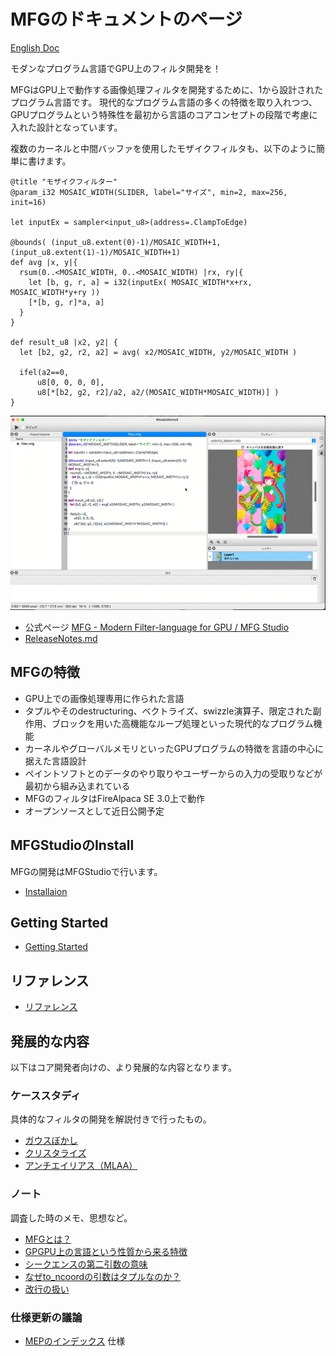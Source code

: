 # MFGのドキュメントのページ

[English Doc](../en/README.md)

モダンなプログラム言語でGPU上のフィルタ開発を！

MFGはGPU上で動作する画像処理フィルタを開発するために、1から設計されたプログラム言語です。
現代的なプログラム言語の多くの特徴を取り入れつつ、GPUプログラムという特殊性を最初から言語のコアコンセプトの段階で考慮に入れた設計となっています。

複数のカーネルと中間バッファを使用したモザイクフィルタも、以下のように簡単に書けます。

```mfg
@title "モザイクフィルター"
@param_i32 MOSAIC_WIDTH(SLIDER, label="サイズ", min=2, max=256, init=16)

let inputEx = sampler<input_u8>(address=.ClampToEdge)

@bounds( (input_u8.extent(0)-1)/MOSAIC_WIDTH+1, (input_u8.extent(1)-1)/MOSAIC_WIDTH+1)
def avg |x, y|{
  rsum(0..<MOSAIC_WIDTH, 0..<MOSAIC_WIDTH) |rx, ry|{
    let [b, g, r, a] = i32(inputEx( MOSAIC_WIDTH*x+rx, MOSAIC_WIDTH*y+ry ))
    [*[b, g, r]*a, a]
  }
}

def result_u8 |x2, y2| {
  let [b2, g2, r2, a2] = avg( x2/MOSAIC_WIDTH, y2/MOSAIC_WIDTH )

  ifel(a2==0,
      u8[0, 0, 0, 0],
      u8[*[b2, g2, r2]/a2, a2/(MOSAIC_WIDTH*MOSAIC_WIDTH)] )
}
```

![モザイクフィルタのデモgif](imgs/mosaic_demo.gif)

- 公式ページ [MFG - Modern Filter-language for GPU / MFG Studio](https://modernfilterlanguageforgpu.org/)
- [ReleaseNotes.md](ReleaseNotes.md)

## MFGの特徴

- GPU上での画像処理専用に作られた言語
- タプルやそのdestructuring、ベクトライズ、swizzle演算子、限定された副作用、ブロックを用いた高機能なループ処理といった現代的なプログラム機能
- カーネルやグローバルメモリといったGPUプログラムの特徴を言語の中心に据えた言語設計
- ペイントソフトとのデータのやり取りやユーザーからの入力の受取りなどが最初から組み込まれている
- MFGのフィルタはFireAlpaca SE 3.0上で動作
- オープンソースとして近日公開予定

## MFGStudioのInstall

MFGの開発はMFGStudioで行います。

- [Installaion](Installation.md)

## Getting Started

- [Getting Started](GettingStarted/README.md)

## リファレンス

- [リファレンス](Reference/README.md)

## 発展的な内容

以下はコア開発者向けの、より発展的な内容となります。

### ケーススタディ

具体的なフィルタの開発を解説付きで行ったもの。

- [ガウスぼかし](study/GaussBlur.md)
- [クリスタライズ](study/Crystallize.md)
- [アンチエイリアス（MLAA）](study/MLAA.md)

### ノート

調査した時のメモ、思想など。

- [MFGとは？](notes/WhatIsMFG.md)
- [GPGPU上の言語という性質から来る特徴](notes/LangForGPGPU.md)
- [シークエンスの第二引数の意味](notes/SeqSecondArg.md)
- [なぜto_ncoordの引数はタプルなのか？](notes/WhyToNCoordArgIsTuple.md)
- [改行の扱い](notes/EOLHandling.md)

### 仕様更新の議論

- [MEPのインデックス](MEPIndex.md) 仕様

